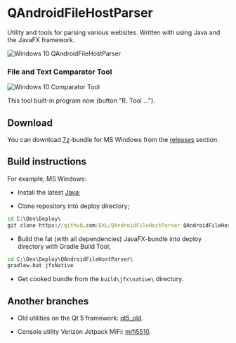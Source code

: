 QAndroidFileHostParser
======================

Utility and tools for parsing various websites. Written with using Java and the JavaFX framework.

![Windows 10 QAndroidFileHostParser](images/JavaFX-QAndroidFileHostParser.jpg)

### File and Text Comparator Tool

![Windows 10 Comparator Tool](images/JavaFX-ComparatorTool.jpg)

This tool built-in program now (button "R. Tool ...").

## Download

You can download [7z](http://www.7-zip.org/)-bundle for MS Windows from the [releases](https://github.com/EXL/QAndroidFileHostParser/releases) section.

## Build instructions

For example, MS Windows:

* Install the latest [Java](https://www.java.com/download/);

* Clone repository into deploy directory;

```bat
cd C:\Dev\Deploy\
git clone https://github.com/EXL/QAndroidFileHostParser QAndroidFileHostParser
```

* Build the fat (with all dependencies) JavaFX-bundle into deploy directory with Gradle Build Tool;

```bat
cd C:\Dev\Deploy\QAndroidFileHostParser\
gradlew.bat jfxNative
```

* Get cooked bundle from the `build\jfx\native\` directory.

## Another branches

* Old utilities on the Qt 5 framework: [qt5_old](https://github.com/EXL/QAndroidFileHostParser/tree/qt5_old).

* Console utility Verizon Jetpack MiFi: [mifi5510](https://github.com/EXL/QAndroidFileHostParser/tree/mifi5510).

